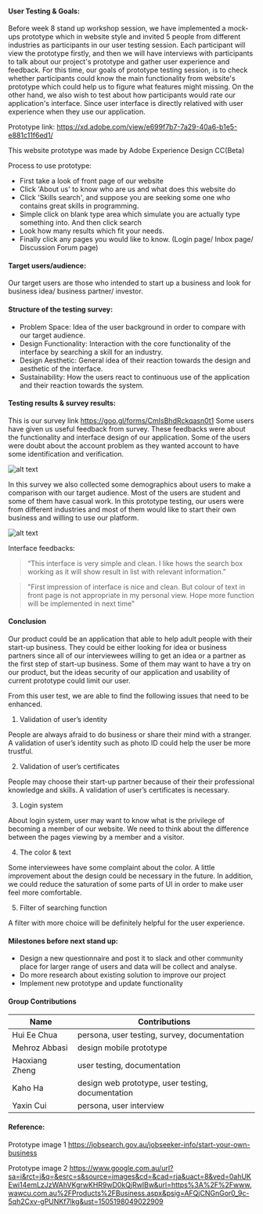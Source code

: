 #### User Testing & Goals:
Before week 8 stand up workshop session, we have implemented a mock-ups prototype which in website style and invited 5 people from different industries as participants in our user testing session. Each participant will view the prototype firstly, and then we will have interviews with participants to talk about our project's prototype and gather user experience and feedback. For this time, our goals of prototype testing session, is to check whether participants could know the main functionality from website's prototype which could help us to figure what features might missing. On the other hand, we also wish to test about how participants would rate our application's interface. Since user interface is directly relatived with user experience when they use our application.


Prototype link: https://xd.adobe.com/view/e699f7b7-7a29-40a6-b1e5-e881c11f6ed1/

This website prototype was made by Adobe Experience Design CC(Beta)

Process to use prototype:
- First take a look of front page of our website
- Click 'About us' to know who are us and what does this website do
- Click 'Skills search', and suppose you are seeking some one who contains great skills in programming.
- Simple click on blank type area which simulate you are actually type something into. And then click search
- Look how many results which fit your needs.
- Finally click any pages you would like to know. (Login page/ Inbox page/ Discussion Forum page)





#### Target users/audience:
Our target users are those who intended to start up a business and look for business idea/ business partner/ investor. 


#### Structure of the testing survey:
-	Problem Space: Idea of the user background in order to compare with our target audience. 
-	Design Functionality: Interaction with the core functionality of the interface by searching a skill for an industry.
-	Design Aesthetic: General idea of their reaction towards the design and aesthetic of the interface.
-	Sustainability: How the users react to continuous use of the application and their reaction towards the system. 


#### Testing results & survey results: 

This is our survey link https://goo.gl/forms/CmIsBhdRckqasn0t1
Some users have given us useful feedback from survey. These feedbacks were about the functionality and interface design of our application. Some of the users were doubt about the account problem as they wanted account to have some identification and verification. 

![alt text](https://github.com/deco3500-2017/teamhighfive/blob/master/Week%208%20Stand%20Up/12.png)


In this survey we also collected some demographics about users to make a comparison with our target audience. Most of the users are student and some of them have casual work. In this prototype testing, our users were from different industries and most of them would like to start their own business and willing to use our platform. 

![alt text](https://github.com/deco3500-2017/teamhighfive/blob/master/Week%208%20Stand%20Up/1.png)

Interface feedbacks:

> “This interface is very simple and clean. I like hows the search box working as it will show result in list with relevant information.” 

> "First impression of interface is nice and clean. But colour of text in front page is not appropriate in my personal view. Hope more function will be implemented in next time"


#### Conclusion

Our product could be an application that able to help adult people with their start-up business. They could be either looking for idea or business partners since all of our interviewees willing to get an idea or a partner as the first step of start-up business. Some of them may want to have a try on our product, but the ideas security of our application and usability of current prototype could limit our user.

From this user test, we are able to find the following issues that need to be enhanced.

1. Validation of user’s identity

People are always afraid to do business or share their mind with a stranger. A validation of user’s identity such as photo ID could help the user be more trustful.


2. Validation of user’s certificates

People may choose their start-up partner because of their their professional knowledge and skills.  A validation of user’s certificates is necessary.


3. Login system

About login system, user may want to know what is the privilege of becoming a member of our website. We need to think about the difference between the pages viewing by a member and a visitor. 


4. The color & text

Some interviewees have some complaint about the color. A little improvement about the design could be necessary in the future. In addition, we could reduce the saturation of some parts of UI in order to make user feel more comfortable.


5. Filter of searching function

A filter with more choice will be definitely helpful for the user experience.




#### Milestones before next stand up:
- Design a new questionnaire and post it to slack and other community place for larger range of users and data will be collect and analyse. 
- Do more research about existing solution to improve our project
- Implement new prototype and update functionality

#### Group Contributions
Name | Contributions
-- | --- 
Hui Ee Chua | persona, user testing, survey, documentation
Mehroz Abbasi | design mobile prototype
Haoxiang Zheng | user testing, documentation
Kaho Ha | design web prototype, user testing, documentation
Yaxin Cui |  persona, user interview

#### Reference:
Prototype image 1 https://jobsearch.gov.au/jobseeker-info/start-your-own-business

Prototype image 2 https://www.google.com.au/url?sa=i&rct=j&q=&esrc=s&source=images&cd=&cad=rja&uact=8&ved=0ahUKEwi14emLzJzWAhVKgrwKHR9wD0kQjRwIBw&url=https%3A%2F%2Fwww.wawcu.com.au%2FProducts%2FBusiness.aspx&psig=AFQjCNGnGor0_9c-5qh2Cxv-gPUNKf7lkg&ust=1505198049022909
